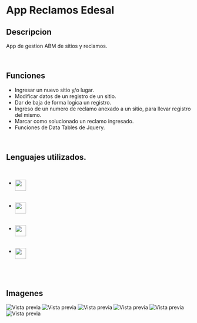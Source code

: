 # App Reclamos Edesal

## Descripcion
App de gestion ABM de sitios y reclamos.  

<br />

## Funciones
- Ingresar un nuevo sitio y/o lugar.
- Modificar datos de un registro de un sitio.
- Dar de baja de forma logica un registro.
- Ingreso de un numero de reclamo anexado a un sitio, para llevar registro del mismo.
- Marcar como solucionado un reclamo ingresado.
- Funciones de Data Tables de Jquery.

<br />

## Lenguajes utilizados.

<br />

- [<img align="left" src="https://drive.google.com/uc?export=view&id=1eMyMFeL5wBSPQmf_6-meAVGLIscnS-S1" width="30" height="30" target="_blank" />][html]

<br />

- [<img align="left" src="https://drive.google.com/uc?export=view&id=1sBEAo8L4U6nzL0mZwUA6L27x6mAU-p3v" width="30" height="30" target="_blank"/>][appScript]

<br />

- [<img align="left" src="https://drive.google.com/uc?export=view&id=1r6yQjbrokymTF9JDgfpV4v63McP-qtWG" width="30" height="30" target="_blank"/>][bootstrap5]

<br />

- [<img align="left" src="https://drive.google.com/uc?export=view&id=1WsV5p12xCWF45t6h_MB0Jt9LPpOvKwKs" width="30" height="30" target="_blank"/>][datatables]




<br /> <br /> <br />


## Imagenes

![Vista previa](https://drive.google.com/uc?export=view&id=1QWIf31jOfA_rNe0rfJadQL8a63u1a9lj)
![Vista previa](https://drive.google.com/uc?export=view&id=19Dg3ArnBTDh-V4-YKocRBp0qOabWofUt)
![Vista previa](https://drive.google.com/uc?export=view&id=1U0aB474WRDKfY1y-74K6smRhPBrE2-1X)
![Vista previa](https://drive.google.com/uc?export=view&id=1EPb9EAdjWoKkcZobKOWftPF-IAFLZnO2)
![Vista previa](https://drive.google.com/uc?export=view&id=16cHVFXLXbNtJoBhCGXzF7u7lL3idHWOc)
![Vista previa](https://drive.google.com/uc?export=view&id=1w66YlhiU-tvdAHofzOfGxQxoBqUNhGA9)



[html]: https://html5.org/
[appScript]: https://www.google.com/script/start/
[bootstrap5]: https://getbootstrap.com/
[datatables]: https://datatables.net/